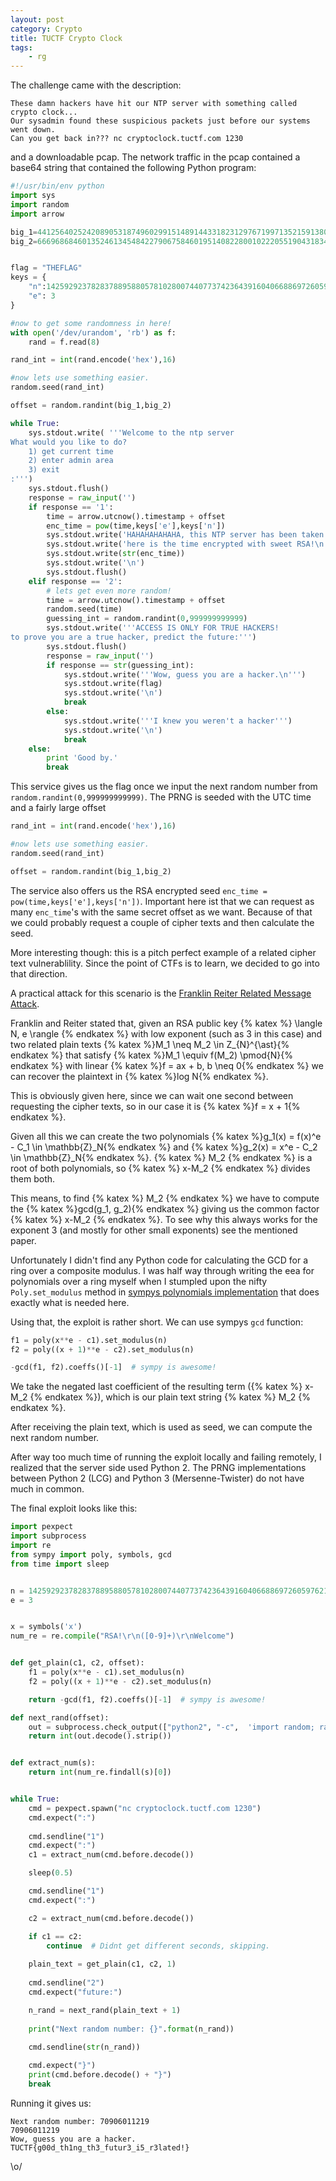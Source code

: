 ```yaml
---
layout: post
category: Crypto
title: TUCTF Crypto Clock
tags: 
    - rg
---
```


The challenge came with the description:

```
These damn hackers have hit our NTP server with something called crypto clock... 
Our sysadmin found these suspicious packets just before our systems went down. 
Can you get back in??? nc cryptoclock.tuctf.com 1230
```

and a downloadable pcap. The network traffic in the pcap contained a base64 string that contained the following Python program:

```python
#!/usr/bin/env python
import sys
import random
import arrow

big_1=44125640252420890531874960299151489144331823129767199713521591380666658119888039423611193245874268914543544757701212460841500066756559202618153643704131510144412854121922874915334989288095965983299150884589072558175944926880089918837606946144787884895502736057098445881755704071137014578861355153558L
big_2=66696868460135246134548422790675846019514082280010222055190431834695902320690870624800896599876321653748703472303898494328735060007496463688173184134683195070014971393479052888965363156438222430598115999221042866547813179681064777805881205219874282594291769479529691352248899548787766385840180279125343043041L


flag = "THEFLAG"
keys = {
    "n":142592923782837889588057810280074407737423643916040668869726059762141765501708356840348112967723017380491537652089235085114921790608646587431612689308433796755742900776477504777927984318043841155548537514797656674327871309567995961808817111092091178333559727506289043092271411929507972666960139142195351097141,
    "e": 3
}

#now to get some randomness in here!
with open('/dev/urandom', 'rb') as f:
    rand = f.read(8)

rand_int = int(rand.encode('hex'),16)

#now lets use something easier.
random.seed(rand_int)

offset = random.randint(big_1,big_2)

while True:
    sys.stdout.write( '''Welcome to the ntp server
What would you like to do?
    1) get current time
    2) enter admin area
    3) exit
:''')
    sys.stdout.flush()
    response = raw_input('')
    if response == '1':
        time = arrow.utcnow().timestamp + offset
        enc_time = pow(time,keys['e'],keys['n'])
        sys.stdout.write('HAHAHAHAHAHA, this NTP server has been taken over by hackers!!!\n')
        sys.stdout.write('here is the time encrypted with sweet RSA!\n')
        sys.stdout.write(str(enc_time))
        sys.stdout.write('\n')
        sys.stdout.flush()
    elif response == '2':
        # lets get even more random!
        time = arrow.utcnow().timestamp + offset
        random.seed(time)
        guessing_int = random.randint(0,999999999999)
        sys.stdout.write('''ACCESS IS ONLY FOR TRUE HACKERS!
to prove you are a true hacker, predict the future:''')
        sys.stdout.flush()
        response = raw_input('')
        if response == str(guessing_int):
            sys.stdout.write('''Wow, guess you are a hacker.\n''')
            sys.stdout.write(flag)
            sys.stdout.write('\n')
            break
        else:
            sys.stdout.write('''I knew you weren't a hacker''')
            sys.stdout.write('\n')
            break
    else:
        print 'Good by.'
        break
```

This service gives us the flag once we input the next random number from `random.randint(0,999999999999)`. The PRNG is seeded with the UTC time and a fairly large offset 
```python
rand_int = int(rand.encode('hex'),16)

#now lets use something easier.
random.seed(rand_int)

offset = random.randint(big_1,big_2)
```

The service also offers us the RSA encrypted seed `enc_time = pow(time,keys['e'],keys['n'])`. Important here ist that we can request as many `enc_time`'s with the same secret offset as we want. Because of that we could probably request a couple of cipher texts and then calculate the seed. 

More interesting though: this is a pitch perfect example of a related cipher text vulnerablility. Since the point of CTFs is to learn, we decided to go into that direction.

A practical attack for this scenario is the [Franklin Reiter Related Message Attack](http://crypto.stanford.edu/~dabo/pubs/papers/RSA-survey.pdf).

Franklin and Reiter stated that, given an RSA public key {% katex %} \langle N, e \rangle
{% endkatex %} with low exponent (such as 3 in this case) and two related plain texts
{% katex %}M_1 \neq M_2 \in Z_{N}^{\ast}{% endkatex %} that satisfy {% katex %}M_1 \equiv f(M_2) \pmod{N}{% endkatex %} with linear {% katex %}f = ax + b, b \neq 0{% endkatex %} we can recover the plaintext in {% katex %}log N{% endkatex %}. 

This is obviously given here, since we can wait one second between requesting the cipher texts, so in our case it is {% katex %}f = x + 1{% endkatex %}. 

Given all this we can create the two polynomials {% katex %}g_1(x) = f(x)^e - C_1 \in \mathbb{Z}_N{% endkatex %} and {% katex %}g_2(x) = x^e - C_2 \in \mathbb{Z}_N{% endkatex %}.
{% katex %} M_2 {% endkatex %} is a root of both polynomials, so {% katex %} x-M_2 {% endkatex %} divides them both.

This means, to find {% katex %} M_2 {% endkatex %} we have to compute the {% katex %}gcd(g_1, g_2){% endkatex %} giving us the common factor {% katex %} x-M_2 {% endkatex %}. To see why this always works for the exponent 3 (and mostly for other small exponents) see the mentioned paper.

Unfortunately I didn't find any Python code for calculating the GCD for a ring over a composite modulus. I was half way through writing the eea for polynomials over a ring myself when I stumpled upon the nifty ```Poly.set_modulus``` method in [sympys polynomials implementation](http://docs.sympy.org/latest/modules/polys/reference.html) that does exactly what is needed here.

Using that, the exploit is rather short. We can use sympys `gcd` function:

```python
f1 = poly(x**e - c1).set_modulus(n)
f2 = poly((x + 1)**e - c2).set_modulus(n)

-gcd(f1, f2).coeffs()[-1]  # sympy is awesome!
```

We take the negated last coefficient of the resulting term ({% katex %} x-M_2 {% endkatex %}), which is our plain text string {% katex %} M_2 {% endkatex %}.

After receiving the plain text, which is used as seed, we can compute the next random number.

After way too much time of running the exploit locally and failing remotely, I realized that the server side used Python 2. The PRNG implementations between Python 2 (LCG) and Python 3 (Mersenne-Twister) do not have much in common.

The final exploit looks like this:

```python
import pexpect
import subprocess
import re
from sympy import poly, symbols, gcd
from time import sleep


n = 142592923782837889588057810280074407737423643916040668869726059762141765501708356840348112967723017380491537652089235085114921790608646587431612689308433796755742900776477504777927984318043841155548537514797656674327871309567995961808817111092091178333559727506289043092271411929507972666960139142195351097141
e = 3


x = symbols('x')
num_re = re.compile("RSA!\r\n([0-9]+)\r\nWelcome")


def get_plain(c1, c2, offset):
    f1 = poly(x**e - c1).set_modulus(n)
    f2 = poly((x + 1)**e - c2).set_modulus(n)

    return -gcd(f1, f2).coeffs()[-1]  # sympy is awesome!

def next_rand(offset):
    out = subprocess.check_output(["python2", "-c",  'import random; random.seed({}); print(random.randint(0,999999999999))'.format(offset)], stderr=subprocess.STDOUT)
    return int(out.decode().strip()) 


def extract_num(s):
    return int(num_re.findall(s)[0])


while True:
    cmd = pexpect.spawn("nc cryptoclock.tuctf.com 1230")
    cmd.expect(":")
    
    cmd.sendline("1")
    cmd.expect(":")
    c1 = extract_num(cmd.before.decode())

    sleep(0.5)

    cmd.sendline("1")
    cmd.expect(":")

    c2 = extract_num(cmd.before.decode())

    if c1 == c2:
        continue  # Didnt get different seconds, skipping.
    
    plain_text = get_plain(c1, c2, 1)
    
    cmd.sendline("2")
    cmd.expect("future:")

    n_rand = next_rand(plain_text + 1)
    
    print("Next random number: {}".format(n_rand))
    
    cmd.sendline(str(n_rand))

    cmd.expect("}")
    print(cmd.before.decode() + "}")
    break
```

Running it gives us:

```
Next random number: 70906011219
70906011219
Wow, guess you are a hacker.
TUCTF{g00d_th1ng_th3_futur3_i5_r3lated!}
```

\o/
